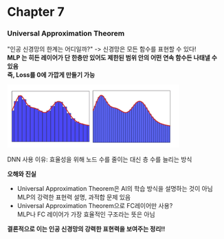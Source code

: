 # Chapter 7   
   
### Universal Approximation Theorem
"인공 신경망의 한계는 어디일까?" -> 신경망은 모든 함수를 표현할 수 있다!   
**MLP 는 히든 레이어가 단 한층만 있어도 제한된 범위 안의 어떤 연속 함수든 나태낼 수 있음**   
**즉, Loss를 0에 가깝게 만들기 가능** 

<img src="./img/Chapter7_UAT.png" alt="uap" width="400"/><br>

DNN 사용 이유: 효율성을 위해 노드 수를 줄이는 대신 층 수를 늘리는 방식

**오해와 진실**
- Universal Approximation Theorem은 AI의 학습 방식을 설명하는 것이 아님   
    MLP의 강력한 표현력 설명, 과적합 문제 있음   
- Universal Approximation Theorem으로 FC레이어만 사용?   
    MLP나 FC 레이어가 가장 효율적인 구조라는 뜻은 아님     
   
**결론적으로 이는 인공 신경망의 강력한 표현력을 보여주는 정리!!**